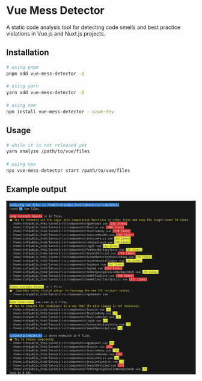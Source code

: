 # Vue Mess Detector

A static code analysis tool for detecting code smells and best practice violations in Vue.js and Nuxt.js projects.

## Installation

```bash
# using pnpm
pnpm add vue-mess-detector -D

# using yarn
yarn add vue-mess-detector -D

# using npm
npm install vue-mess-detector --save-dev
```

## Usage

```bash
# while it is not released yet
yarn analyze /path/to/vue/files

# using npx
npx vue-mess-detector start /path/to/vue/files
```

## Example output

![Output Image](output.png)

